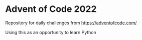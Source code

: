 # Advent of Code 2022

Repository for daily challenges from https://adventofcode.com/

Using this as an opportunity to learn Python

<!--- advent_readme_stars table --->